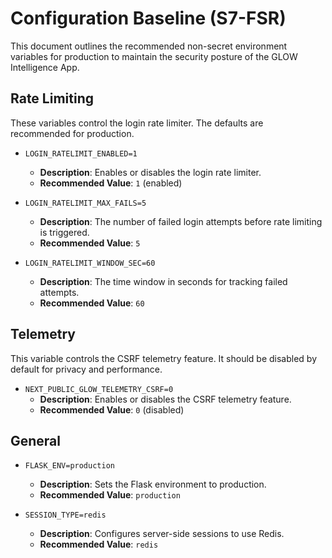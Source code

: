 # Configuration Baseline (S7-FSR)

This document outlines the recommended non-secret environment variables for production to maintain the security posture of the GLOW Intelligence App.

## Rate Limiting

These variables control the login rate limiter. The defaults are recommended for production.

- `LOGIN_RATELIMIT_ENABLED=1`
  - **Description**: Enables or disables the login rate limiter.
  - **Recommended Value**: `1` (enabled)

- `LOGIN_RATELIMIT_MAX_FAILS=5`
  - **Description**: The number of failed login attempts before rate limiting is triggered.
  - **Recommended Value**: `5`

- `LOGIN_RATELIMIT_WINDOW_SEC=60`
  - **Description**: The time window in seconds for tracking failed attempts.
  - **Recommended Value**: `60`

## Telemetry

This variable controls the CSRF telemetry feature. It should be disabled by default for privacy and performance.

- `NEXT_PUBLIC_GLOW_TELEMETRY_CSRF=0`
  - **Description**: Enables or disables the CSRF telemetry feature.
  - **Recommended Value**: `0` (disabled)

## General

- `FLASK_ENV=production`
  - **Description**: Sets the Flask environment to production.
  - **Recommended Value**: `production`

- `SESSION_TYPE=redis`
  - **Description**: Configures server-side sessions to use Redis.
  - **Recommended Value**: `redis`

